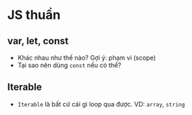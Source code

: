 # JS thuần

## var, let, const
- Khác nhau như thế nào? Gợi ý: phạm vi (scope)
- Tại sao nên dùng `const` nếu có thể?

## Iterable
- `Iterable` là bất cứ cái gì loop qua được. VD: `array`, `string`
